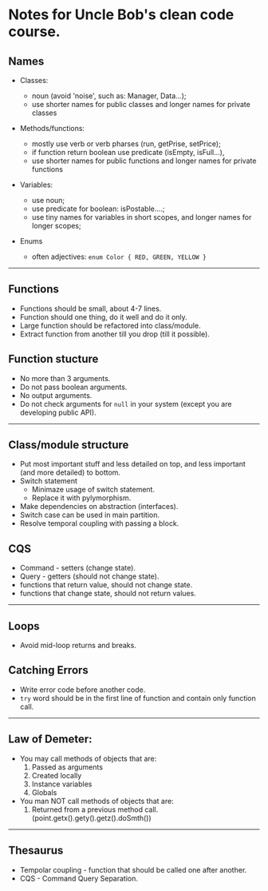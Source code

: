 # Notes for Uncle Bob's clean code course.
## Names
* Classes:
    * noun (avoid 'noise', such as: Manager, Data...);
    * use shorter names for public classes and longer names for private classes

* Methods/functions:
    * mostly use verb or verb pharses (run, getPrise, setPrice);
    * if function return boolean use predicate (isEmpty, isFull...),
    * use shorter names for public functions and longer names for private functions

* Variables:
    * use noun;
    * use predicate for boolean: isPostable....;
    * use tiny names for variables in short scopes, and longer names for longer scopes;

* Enums
    * often adjectives:
    `enum Color {
        RED, GREEN, YELLOW
    }`
---

## Functions
* Functions should be small, about 4-7 lines.
* Function should one thing, do it well and do it only.
* Large function should be refactored into class/module.
* Extract function from another till you drop (till it possible).

## Function stucture
* No more than 3 arguments.
* Do not pass boolean arguments.
* No output arguments.
* Do not check arguments for `null` in your system (except you are developing public API).
---

## Class/module structure
* Put most important stuff and less detailed on top,
and less important (and more detailed) to bottom.
* Switch statement
    * Minimaze usage of switch statement.
    * Replace it with pylymorphism.
* Make dependencies on abstraction (interfaces).
* Switch case can be used in main partition.
* Resolve temporal coupling with passing a block.

## CQS
* Command - setters (change state).
* Query - getters (should not change state).
* functions that return value, should not change state.
* functions that change state, should not return values.
---

## Loops
* Avoid mid-loop returns and breaks.

## Catching Errors
* Write error code before another code.
* `try` word should be in the first line of function and contain
only function call.
---

## Law of Demeter:
* You may call methods of objects that are:
    1. Passed as arguments
    2. Created locally
    3. Instance variables
    4. Globals
* You man NOT call methods of objects that are:
    1. Returned from a previous method call. (point.getx().gety().getz().doSmth())
---

## Thesaurus
* Tempolar coupling - function that should be called one after another.
* CQS - Command Query Separation.

